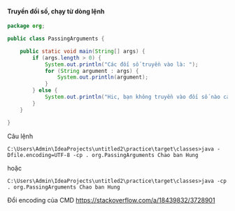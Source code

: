 #### Truyền đối số, chạy từ dòng lệnh

``````java
package org;

public class PassingArguments {

    public static void main(String[] args) {
        if (args.length > 0) {
            System.out.println("Các đối số truyền vào là: ");
            for (String argument : args) {
                System.out.println(argument);
            }
        } else {
            System.out.println("Hic, bạn không truyền vào đối số nào cả :(");
        }
    }

}
``````

Câu lệnh

``````
C:\Users\Admin\IdeaProjects\untitled2\practice\target\classes>java -Dfile.encoding=UTF-8 -cp . org.PassingArguments Chao ban Hung
``````

hoặc

``````
C:\Users\Admin\IdeaProjects\untitled2\practice\target\classes>java -cp . org.PassingArguments Chao ban Hung
``````

Đổi encoding của CMD https://stackoverflow.com/a/18439832/3728901
